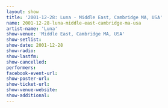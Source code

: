 ```yaml
---
layout: show
title: '2001-12-28: Luna - Middle East, Cambridge MA, USA'
name: 2001-12-28-luna-middle-east-cambridge-ma-usa
artist-name: 'Luna'
show-venue: 'Middle East, Cambridge MA, USA'
show-setlist: 
show-date: 2001-12-28
show-radio: 
show-lastfm: 
show-cancelled: 
performers: 
facebook-event-url: 
show-poster-url: 
show-ticket-url: 
show-venue-website: 
show-additional: 
---
```


